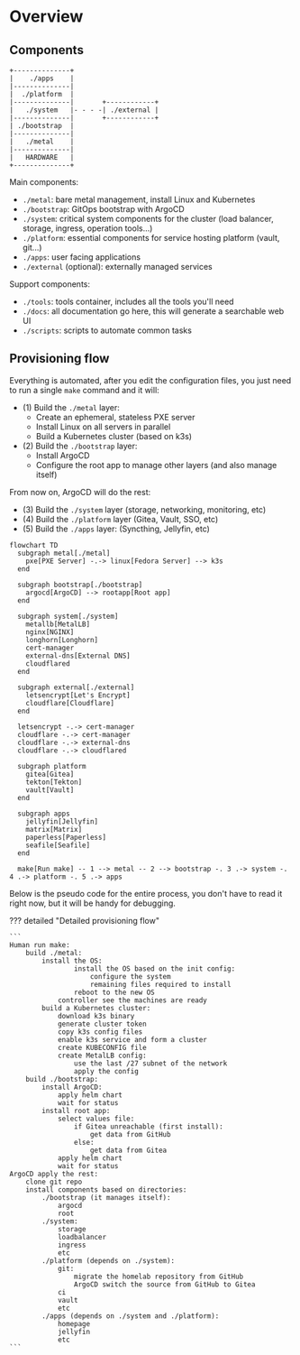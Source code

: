 # Overview

## Components

```
+--------------+
|    ./apps    |
|--------------|
|  ./platform  |
|--------------|       +------------+
|   ./system   |- - - -| ./external |
|--------------|       +------------+
| ./bootstrap  |
|--------------|
|   ./metal    |
|--------------|
|   HARDWARE   |
+--------------+
```

Main components:

- `./metal`: bare metal management, install Linux and Kubernetes
- `./bootstrap`: GitOps bootstrap with ArgoCD
- `./system`: critical system components for the cluster (load balancer, storage, ingress, operation tools...)
- `./platform`: essential components for service hosting platform (vault, git...)
- `./apps`: user facing applications
- `./external` (optional): externally managed services

Support components:

- `./tools`: tools container, includes all the tools you'll need
- `./docs`: all documentation go here, this will generate a searchable web UI
- `./scripts`: scripts to automate common tasks

## Provisioning flow

Everything is automated, after you edit the configuration files, you just need to run a single `make` command and it will:

- (1) Build the `./metal` layer:
  - Create an ephemeral, stateless PXE server
  - Install Linux on all servers in parallel
  - Build a Kubernetes cluster (based on k3s)
- (2) Build the `./bootstrap` layer:
  - Install ArgoCD
  - Configure the root app to manage other layers (and also manage itself)

From now on, ArgoCD will do the rest:

- (3) Build the `./system` layer (storage, networking, monitoring, etc)
- (4) Build the `./platform` layer (Gitea, Vault, SSO, etc)
- (5) Build the `./apps` layer: (Syncthing, Jellyfin, etc)

```mermaid
flowchart TD
  subgraph metal[./metal]
    pxe[PXE Server] -.-> linux[Fedora Server] --> k3s
  end

  subgraph bootstrap[./bootstrap]
    argocd[ArgoCD] --> rootapp[Root app]
  end

  subgraph system[./system]
    metallb[MetalLB]
    nginx[NGINX]
    longhorn[Longhorn]
    cert-manager
    external-dns[External DNS]
    cloudflared
  end

  subgraph external[./external]
    letsencrypt[Let's Encrypt]
    cloudflare[Cloudflare]
  end

  letsencrypt -.-> cert-manager
  cloudflare -.-> cert-manager
  cloudflare -.-> external-dns
  cloudflare -.-> cloudflared

  subgraph platform
    gitea[Gitea]
    tekton[Tekton]
    vault[Vault]
  end

  subgraph apps
    jellyfin[Jellyfin]
    matrix[Matrix]
    paperless[Paperless]
    seafile[Seafile]
  end

  make[Run make] -- 1 --> metal -- 2 --> bootstrap -. 3 .-> system -. 4 .-> platform -. 5 .-> apps
```

Below is the pseudo code for the entire process, you don't have to read it right now, but it will be handy for debugging.

??? detailed "Detailed provisioning flow"

    ```
    Human run make:
        build ./metal:
            install the OS:
                    install the OS based on the init config:
                        configure the system
                        remaining files required to install
                    reboot to the new OS
                controller see the machines are ready
            build a Kubernetes cluster:
                download k3s binary
                generate cluster token
                copy k3s config files
                enable k3s service and form a cluster
                create KUBECONFIG file
                create MetalLB config:
                    use the last /27 subnet of the network
                    apply the config
        build ./bootstrap:
            install ArgoCD:
                apply helm chart
                wait for status
            install root app:
                select values file:
                    if Gitea unreachable (first install):
                        get data from GitHub
                    else:
                        get data from Gitea
                apply helm chart
                wait for status
    ArgoCD apply the rest:
        clone git repo
        install components based on directories:
            ./bootstrap (it manages itself):
                argocd
                root
            ./system:
                storage
                loadbalancer
                ingress
                etc
            ./platform (depends on ./system):
                git:
                    migrate the homelab repository from GitHub
                    ArgoCD switch the source from GitHub to Gitea
                ci
                vault
                etc
            ./apps (depends on ./system and ./platform):
                homepage
                jellyfin
                etc
    ```
